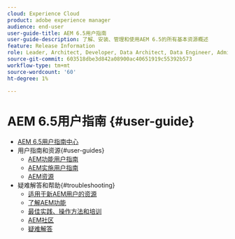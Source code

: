 ```yaml
---
cloud: Experience Cloud
product: adobe experience manager
audience: end-user
user-guide-title: AEM 6.5用户指南
user-guide-description: 了解、安装、管理和使用AEM 6.5的所有基本资源概述
feature: Release Information
role: Leader, Architect, Developer, Data Architect, Data Engineer, Admin, User
source-git-commit: 603518dbe3d842a08900ac40651919c55392b573
workflow-type: tm+mt
source-wordcount: '60'
ht-degree: 1%

---
```



# AEM 6.5用户指南 {#user-guide}

+ [AEM 6.5用户指南中心](home.md)
+ 用户指南和资源{#user-guides}
   + [AEM功能用户指南](capabilities.md)
   + [AEM实施用户指南](implementation.md)
   + [AEM资源](resources.md)
+ 疑难解答和帮助{#troubleshooting}
   + [适用于新AEM用户的资源](new.md)
   + [了解AEM功能](learn.md)
   + [最佳实践、操作方法和培训](best-practice.md)
   + [AEM社区](community.md)
   + [疑难解答](troubleshooting.md)
